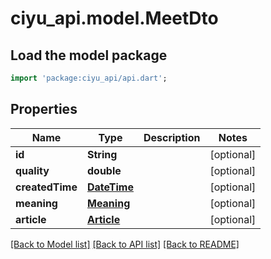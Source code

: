 # ciyu_api.model.MeetDto

## Load the model package
```dart
import 'package:ciyu_api/api.dart';
```

## Properties
Name | Type | Description | Notes
------------ | ------------- | ------------- | -------------
**id** | **String** |  | [optional] 
**quality** | **double** |  | [optional] 
**createdTime** | [**DateTime**](DateTime.md) |  | [optional] 
**meaning** | [**Meaning**](Meaning.md) |  | [optional] 
**article** | [**Article**](Article.md) |  | [optional] 

[[Back to Model list]](../README.md#documentation-for-models) [[Back to API list]](../README.md#documentation-for-api-endpoints) [[Back to README]](../README.md)


